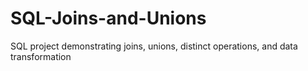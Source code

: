 # SQL-Joins-and-Unions
SQL project demonstrating joins, unions, distinct operations, and data transformation
